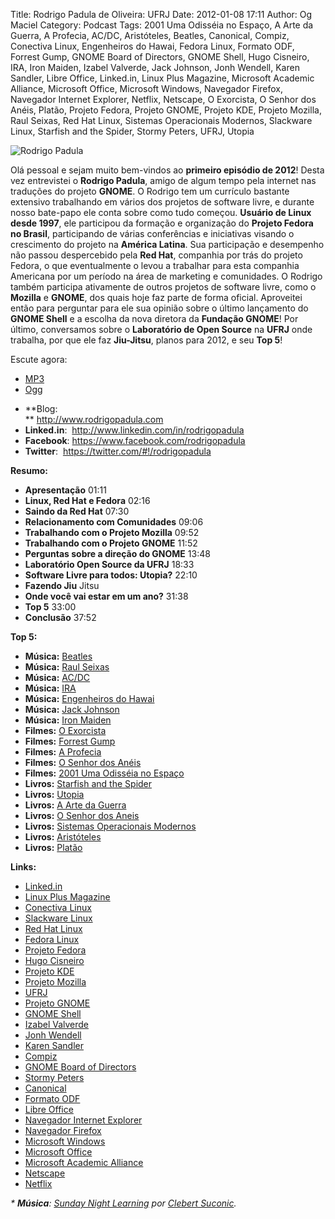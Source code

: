Title: Rodrigo Padula de Oliveira: UFRJ
Date: 2012-01-08 17:11
Author: Og Maciel
Category: Podcast
Tags: 2001 Uma Odisséia no Espaço, A Arte da Guerra, A Profecia, AC/DC, Aristóteles, Beatles, Canonical, Compiz, Conectiva Linux, Engenheiros do Hawai, Fedora Linux, Formato ODF, Forrest Gump, GNOME Board of Directors, GNOME Shell, Hugo Cisneiro, IRA, Iron Maiden, Izabel Valverde, Jack Johnson, Jonh Wendell, Karen Sandler, Libre Office, Linked.in, Linux Plus Magazine, Microsoft Academic Alliance, Microsoft Office, Microsoft Windows, Navegador Firefox, Navegador Internet Explorer, Netflix, Netscape, O Exorcista, O Senhor dos Anéis, Platão, Projeto Fedora, Projeto GNOME, Projeto KDE, Projeto Mozilla, Raul Seixas, Red Hat Linux, Sistemas Operacionais Modernos, Slackware Linux, Starfish and the Spider, Stormy Peters, UFRJ, Utopia

![Rodrigo Padula]({filename}/images/rodrigopadula.png)

Olá pessoal e sejam muito bem-vindos ao **primeiro episódio de 2012**!
Desta vez entrevistei o **Rodrigo Padula**, amigo de algum tempo pela
internet nas traduções do projeto **GNOME**. O Rodrigo tem um currículo
bastante extensivo trabalhando em vários dos projetos de software livre,
e durante nosso bate-papo ele conta sobre como tudo começou. **Usuário
de Linux desde 1997**, ele participou da formação e organização do
**Projeto Fedora no Brasil**, participando de várias conferências e
iniciativas visando o crescimento do projeto na **América Latina**. Sua
participação e desempenho não passou despercebido pela **Red Hat**,
companhia por trás do projeto Fedora, o que eventualmente o levou a
trabalhar para esta companhia Americana por um período na área de
marketing e comunidades. O Rodrigo também participa ativamente de outros
projetos de software livre, como o **Mozilla** e **GNOME**, dos quais
hoje faz parte de forma oficial. Aproveitei então para perguntar para
ele sua opinião sobre o último lançamento do **GNOME Shell** e a escolha
da nova diretora da **Fundação GNOME**! Por último, conversamos sobre o
**Laboratório de Open Source** na **UFRJ** onde trabalha, por que ele
faz **Jiu-Jitsu**, planos para 2012, e seu **Top 5**!

Escute agora:

* [MP3](http://downloads.ogmaciel.com/castalio-podcast-27.mp3)
* [Ogg](http://downloads.ogmaciel.com/castalio-podcast-27.ogg)

-   **Blog:  
   ** <http://www.rodrigopadula.com>
-   **Linked.in**:  <http://www.linkedin.com/in/rodrigopadula>
-   **Facebook**: <https://www.facebook.com/rodrigopadula>
-   **Twitter**:  <https://twitter.com/#!/rodrigopadula>

**Resumo:**

-   **Apresentação** 01:11
-   **Linux, Red Hat e Fedora** 02:16
-   **Saindo da Red Hat** 07:30
-   **Relacionamento com Comunidades** 09:06
-   **Trabalhando com o Projeto Mozilla** 09:52
-   **Trabalhando com o Projeto GNOME** 11:52
-   **Perguntas sobre a direção do GNOME** 13:48
-   **Laboratório Open Source da UFRJ** 18:33
-   **Software Livre para todos: Utopia?** 22:10
-   **Fazendo Jiu** Jitsu
-   **Onde você vai estar em um ano?** 31:38
-   **Top 5** 33:00
-   **Conclusão** 37:52

**Top 5:**

-   **Música:** [Beatles](http://www.last.fm/search?q=Beatles)
-   **Música:** [Raul Seixas](http://www.last.fm/search?q=Raul+Seixas)
-   **Música:** [AC/DC](http://www.last.fm/search?q=AC/DC)
-   **Música:** [IRA](http://www.last.fm/search?q=IRA)
-   **Música:** [Engenheiros do
    Hawai](http://www.last.fm/search?q=Engenheiros+do+Hawai)
-   **Música:** [Jack Johnson](http://www.last.fm/search?q=Jack+Johnson)
-   **Música:** [Iron Maiden](http://www.last.fm/search?q=Iron+Maiden)
-   **Filmes:** [O
    Exorcista](http://www.imdb.com/find?s=all&q=O+Exorcista)
-   **Filmes:** [Forrest
    Gump](http://www.imdb.com/find?s=all&q=Forrest+Gump)
-   **Filmes:** [A
    Profecia](http://www.imdb.com/find?s=all&q=A+Profecia)
-   **Filmes:** [O Senhor dos
    Anéis](http://www.imdb.com/find?s=all&q=O+Senhor+dos+Anéis)
-   **Filmes:** [2001 Uma Odisséia no
    Espaço](http://www.imdb.com/find?s=all&q=2001+Uma+Odisséia+no+Espaço)
-   **Livros:** [Starfish and the
    Spider](http://www.amazon.com/s/ref=nb_sb_noss?url=search-alias%3Dstripbooks&field-keywords=Starfish+and+the+Spider)
-   **Livros:**
    [Utopia](http://www.amazon.com/s/ref=nb_sb_noss?url=search-alias%3Dstripbooks&field-keywords=Utopia)
-   **Livros:** [A Arte da
    Guerra](http://www.amazon.com/s/ref=nb_sb_noss?url=search-alias%3Dstripbooks&field-keywords=A+Arte+da+Guerra)
-   **Livros:** [O Senhor dos
    Aneis](http://www.amazon.com/s/ref=nb_sb_noss?url=search-alias%3Dstripbooks&field-keywords=O+Senhor+dos+Aneis)
-   **Livros:** [Sistemas Operacionais
    Modernos](http://www.amazon.com/s/ref=nb_sb_noss?url=search-alias%3Dstripbooks&field-keywords=Sistemas+Operacionais+Modernos)
-   **Livros:**
    [Aristóteles](http://www.amazon.com/s/ref=nb_sb_noss?url=search-alias%3Dstripbooks&field-keywords=Aristóteles)
-   **Livros:**
    [Platão](http://www.amazon.com/s/ref=nb_sb_noss?url=search-alias%3Dstripbooks&field-keywords=Platão)

**Links:**

-   [Linked.in](https://duckduckgo.com/?q=Linked.in)
-   [Linux Plus Magazine](https://duckduckgo.com/?q=Linux+Plus+Magazine)
-   [Conectiva Linux](https://duckduckgo.com/?q=Conectiva+Linux)
-   [Slackware Linux](https://duckduckgo.com/?q=Slackware+Linux)
-   [Red Hat Linux](https://duckduckgo.com/?q=Red+Hat+Linux)
-   [Fedora Linux](https://duckduckgo.com/?q=Fedora+Linux)
-   [Projeto Fedora](https://duckduckgo.com/?q=Projeto+Fedora)
-   [Hugo Cisneiro](https://duckduckgo.com/?q=Hugo+Cisneiro)
-   [Projeto KDE](https://duckduckgo.com/?q=Projeto+KDE)
-   [Projeto Mozilla](https://duckduckgo.com/?q=Projeto+Mozilla)
-   [UFRJ](https://duckduckgo.com/?q=UFRJ)
-   [Projeto GNOME](https://duckduckgo.com/?q=Projeto+GNOME)
-   [GNOME Shell](https://duckduckgo.com/?q=GNOME+Shell)
-   [Izabel Valverde](https://duckduckgo.com/?q=Izabel+Valverde)
-   [Jonh Wendell](https://duckduckgo.com/?q=Jonh+Wendell)
-   [Karen Sandler](https://duckduckgo.com/?q=Karen+Sandler)
-   [Compiz](https://duckduckgo.com/?q=Compiz)
-   [GNOME Board of
    Directors](https://duckduckgo.com/?q=GNOME+Board+of+Directors)
-   [Stormy Peters](https://duckduckgo.com/?q=Stormy+Peters)
-   [Canonical](https://duckduckgo.com/?q=Canonical)
-   [Formato ODF](https://duckduckgo.com/?q=Formato+ODF)
-   [Libre Office](https://duckduckgo.com/?q=Libre+Office)
-   [Navegador Internet
    Explorer](https://duckduckgo.com/?q=Navegador+Internet+Explorer)
-   [Navegador Firefox](https://duckduckgo.com/?q=Navegador+Firefox)
-   [Microsoft Windows](https://duckduckgo.com/?q=Microsoft+Windows)
-   [Microsoft Office](https://duckduckgo.com/?q=Microsoft+Office)
-   [Microsoft Academic
    Alliance](https://duckduckgo.com/?q=Microsoft+Academic+Alliance)
-   [Netscape](https://duckduckgo.com/?q=Netscape)
-   [Netflix](https://duckduckgo.com/?q=Netflix)

*\* **Música**: [Sunday Night
Learning](http://soundcloud.com/clebertsuconic/sunday-night-lerning "http://soundcloud.com/clebertsuconic/sunday-night-lerning")
por [Clebert
Suconic](http://soundcloud.com/clebertsuconic "http://soundcloud.com/clebertsuconic").*
